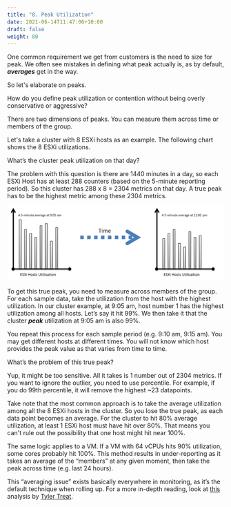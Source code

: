 ```yaml
---
title: "8. Peak Utilization"
date: 2021-06-14T11:47:06+10:00
draft: false
weight: 80
---
```


One common requirement we get from customers is the need to size for peak. We often see mistakes in defining what peak actually is, as by default, ***averages*** get in the way.

So let's elaborate on peaks. 

How do you define peak utilization or contention without being overly conservative or aggressive?

There are two dimensions of peaks. You can measure them across time or members of the group. 

Let's take a cluster with 8 ESXi hosts as an example. The following chart shows the 8 ESXi utilizations.

What’s the cluster peak utilization on that day?

The problem with this question is there are 1440 minutes in a day, so each ESXi Host has at least 288 counters (based on the 5-minute reporting period). So this cluster has 288 x 8 = 2304 metrics on that day. A true peak has to be the highest metric among these 2304 metrics. 

![](1.3.8-fig-1.png)

To get this true peak, you need to measure across members of the group. For each sample data, take the utilization from the host with the highest utilization. In our cluster example, at 9:05 am, host number 1 has the highest utilization among all hosts. Let’s say it hit 99%. We then take it that the cluster ***peak*** utilization at 9:05 am is also 99%. 

You repeat this process for each sample period (e.g. 9:10 am, 9:15 am). You may get different hosts at different times. You will not know which host provides the peak value as that varies from time to time. 

What’s the problem of this true peak?

Yup, it might be too sensitive. All it takes is 1 number out of 2304 metrics. If you want to ignore the outlier, you need to use percentile. For example, if you do 99th percentile, it will remove the highest ~23 datapoints.

Take note that the most common approach is to take the average utilization among all the 8 ESXi hosts in the cluster. So you lose the true peak, as each data point becomes an average. For the cluster to hit 80% average utilization, at least 1 ESXi host must have hit over 80%. That means you can't rule out the possibility that one host might hit near 100%. 

The same logic applies to a VM. If a VM with 64 vCPUs hits 90% utilization, some cores probably hit 100%. This method results in under-reporting as it takes an average of the “members” at any given moment, then take the peak across time (e.g. last 24 hours).

This “averaging issue” exists basically everywhere in monitoring, as it’s the default technique when rolling up. For a more in-depth reading, look at [this](https://bravenewgeek.com/everything-you-know-about-latency-is-wrong/) analysis by [Tyler Treat](https://bravenewgeek.com/about-me/).
